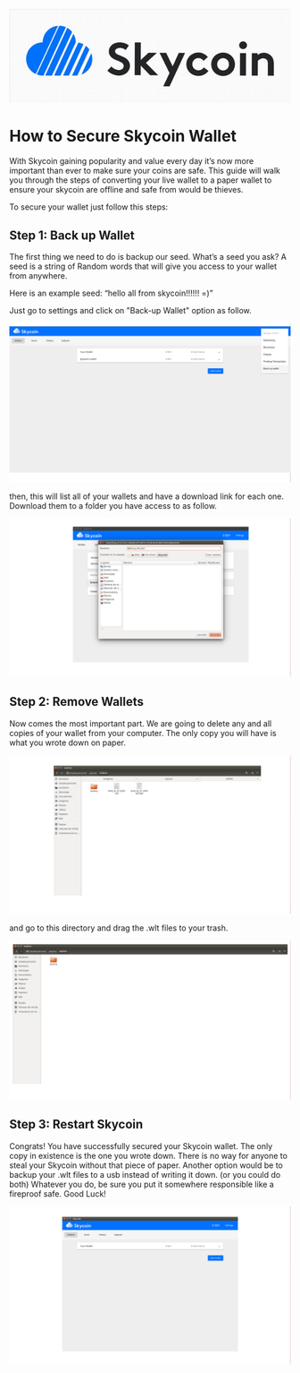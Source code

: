 ![skycoin cloud](skycoin_icon.png)

# How to Secure Skycoin Wallet

With Skycoin gaining popularity and value every day it’s now more important than ever to make sure your coins are safe. This guide will walk you through the steps of converting your live wallet to a paper wallet to ensure your skycoin are offline and safe from would be thieves.

To secure your wallet just follow this steps:

## Step 1: Back up Wallet
The first thing we need to do is backup our seed. What’s a seed you ask? A seed is a string of Random words that will give you access to your wallet from anywhere. 

Here is an example seed: “hello all from skycoin!!!!!! =)”

Just go to settings and click on "Back-up Wallet" option as follow.

![backup_wallet.png](backup_wallet.png)

then, this will list all of your wallets and have a download link for each one. Download them to a folder you have access to as follow.

![download_backup.png](download_backup.png)

## Step 2: Remove Wallets
Now comes the most important part. We are going to delete any and all copies of your wallet from your computer. The only copy you will have is what you wrote down on paper.

![pre_delete_wallet.png](pre_delete_wallet.png)

and go to this directory and drag the .wlt files to your trash.

![pro_delete_wallets.png](pro_delete_wallets.png)

## Step 3: Restart Skycoin
Congrats! You have successfully secured your Skycoin wallet. The only copy in existence is the one you wrote down. There is no way for anyone to steal your Skycoin without that piece of paper. Another option would be to backup your .wlt files to a usb instead of writing it down. (or you could do both) Whatever you do, be sure you put it somewhere responsible like a fireproof safe. Good Luck!

![skycoin_restarted.png](skycoin_restarted.png)